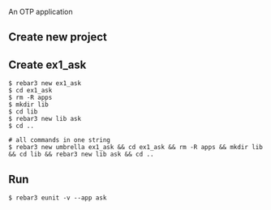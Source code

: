 An OTP application

Create new project
----	
Create ex1_ask
----	
	$ rebar3 new ex1_ask
	$ cd ex1_ask
	$ rm -R apps
	$ mkdir lib
	$ cd lib
	$ rebar3 new lib ask
	$ cd ..
	
	# all commands in one string
	$ rebar3 new umbrella ex1_ask && cd ex1_ask && rm -R apps && mkdir lib && cd lib && rebar3 new lib ask && cd ..

Run
-----
	$ rebar3 eunit -v --app ask